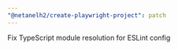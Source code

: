 ```yaml
---
"@netanelh2/create-playwright-project": patch
---
```


Fix TypeScript module resolution for ESLint config
